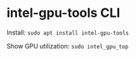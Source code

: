 # intel-gpu-tools CLI

Install: `sudo apt install intel-gpu-tools`

Show GPU utilization: `sudo intel_gpu_top`
